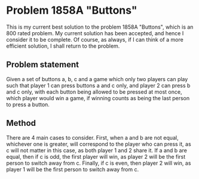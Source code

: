# Problem 1858A "Buttons"

This is my current best solution to the problem 1858A "Buttons", which is an 800 rated problem. My current solution has been accepted, and hence I consider it to be complete. Of course, as always, if I can think of a more efficient solution, I shall return to the problem. 

## Problem statement
Given a set of buttons a, b, c and a game which only two players can play such that player 1 can press buttons a and c only, and player 2 can press b and c only, with each button being allowed to be pressed at most once, which player would win a game, if winning counts as being the last person to press a button.

## Method
There are 4 main cases to consider. First, when a and b are not equal, whichever one is greater, will correspond to the player who can press it, as c will not matter in this case, as both player 1 and 2 share it. If a and b are equal, then if c is odd, the first player will win, as player 2 will be the first person to switch away from c. Finally, if c is even, then player 2 will win, as player 1 will be the first person to switch away from c.